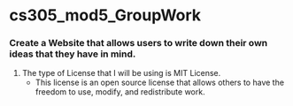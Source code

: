 # cs305_mod5_GroupWork


### Create a Website that allows users to write down their own ideas that they have in mind.

1. The type of License that I will be using is MIT License.
    * This license is an open source license that allows others to have the freedom to use, modify, and redistribute work. 
